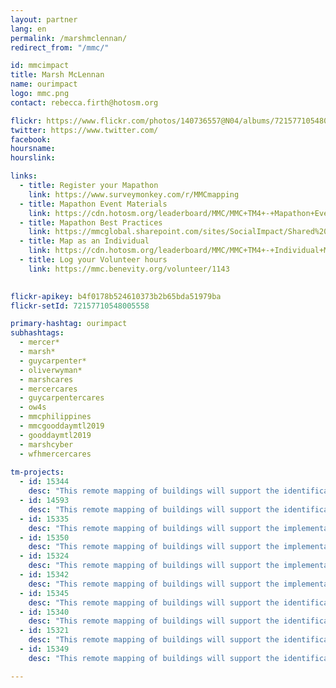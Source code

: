 ```yaml
---
layout: partner
lang: en
permalink: /marshmclennan/
redirect_from: "/mmc/"

id: mmcimpact
title: Marsh McLennan
name: ourimpact
logo: mmc.png
contact: rebecca.firth@hotosm.org

flickr: https://www.flickr.com/photos/140736557@N04/albums/72157710548005558
twitter: https://www.twitter.com/
facebook:
hoursname:
hourslink:

links: 
  - title: Register your Mapathon
    link: https://www.surveymonkey.com/r/MMCmapping
  - title: Mapathon Event Materials
    link: https://cdn.hotosm.org/leaderboard/MMC/MMC+TM4+-+Mapathon+Event+Materials.zip
  - title: Mapathon Best Practices
    link: https://mmcglobal.sharepoint.com/sites/SocialImpact/Shared%20Documents/Forms/AllItems.aspx?id=%2Fsites%2FSocialImpact%2FShared%20Documents%2FColleague%20In%2Dperson%20Mapathon%20Planning%20Guide%2Epdf&parent=%2Fsites%2FSocialImpact%2FShared%20Documents
  - title: Map as an Individual
    link: https://cdn.hotosm.org/leaderboard/MMC/MMC+TM4+-+Individual+Mapping+Materials.zip
  - title: Log your Volunteer hours
    link: https://mmc.benevity.org/volunteer/1143
 

flickr-apikey: b4f0178b524610373b2b65bda51979ba
flickr-setId: 72157710548005558

primary-hashtag: ourimpact
subhashtags:
  - mercer*
  - marsh*
  - guycarpenter*
  - oliverwyman*
  - marshcares
  - mercercares
  - guycarpentercares
  - ow4s
  - mmcphilippines
  - mmcgooddaymtl2019
  - gooddaymtl2019
  - marshcyber
  - wfhmercercares
  
tm-projects:
  - id: 15344
    desc: "This remote mapping of buildings will support the identification and characterization of settlements, as well as the implementation of planned activities and largely the generation of data for humanitarian activities."
  - id: 14593 
    desc: "This remote mapping of buildings will support the identification and characterization of settlements, as well as the implementation of planned activities and largely the generation of data for humanitarian activities."
  - id: 15335
    desc: "This remote mapping of buildings will support the implementation of planned activities and largely the generation of data for humanitarian activities in the identified provinces."
  - id: 15350
    desc: "This remote mapping of buildings will support the implementation of planned activities and largely the generation of data for humanitarian activities in the identified provinces."
  - id: 15324
    desc: "This remote mapping of buildings will support the implementation of planned activities and largely the generation of data for humanitarian activities in the identified provinces."
  - id: 15342
    desc: "This remote mapping of buildings will support the implementation of planned activities and largely the generation of data for humanitarian activities in the identified provinces."
  - id: 15345
    desc: "This remote mapping of buildings will support the identification and characterization of settlements, as well as the implementation of planned activities and largely the generation of data for humanitarian activities."
  - id: 15340
    desc: "This remote mapping of buildings will support the identification and characterization of settlements, as well as the implementation of planned activities and largely the generation of data for humanitarian activities."
  - id: 15321
    desc: "This remote mapping of buildings will support the identification and characterization of settlements, as well as the implementation of planned activities and largely the generation of data for humanitarian activities."
  - id: 15349
    desc: "This remote mapping of buildings will support the identification and characterization of settlements, as well as the implementation of planned activities and largely the generation of data for humanitarian activities."

---
```

